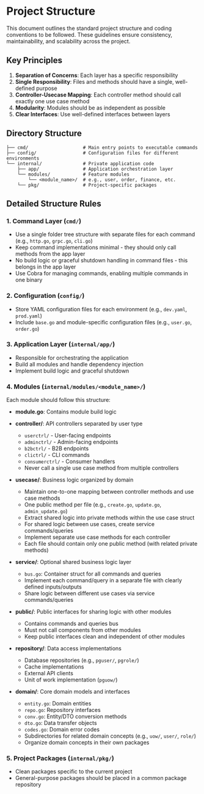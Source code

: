 # Project Structure

This document outlines the standard project structure and coding conventions to be followed. These guidelines ensure consistency, maintainability, and scalability across the project.

## Key Principles

1. **Separation of Concerns**: Each layer has a specific responsibility
2. **Single Responsibility**: Files and methods should have a single, well-defined purpose
3. **Controller-Usecase Mapping**: Each controller method should call exactly one use case method
4. **Modularity**: Modules should be as independent as possible
5. **Clear Interfaces**: Use well-defined interfaces between layers

## Directory Structure

```
├── cmd/                    # Main entry points to executable commands
├── config/                 # Configuration files for different environments
└── internal/               # Private application code
    ├── app/                # Application orchestration layer
    └── modules/            # Feature modules
        └── <module_name>/  # e.g., user, order, finance, etc.
    └── pkg/                # Project-specific packages
```

## Detailed Structure Rules

### 1. Command Layer (`cmd/`)

- Use a single folder tree structure with separate files for each command (e.g., `http.go`, `grpc.go`, `cli.go`)
- Keep command implementations minimal - they should only call methods from the app layer
- No build logic or graceful shutdown handling in command files - this belongs in the app layer
- Use Cobra for managing commands, enabling multiple commands in one binary

### 2. Configuration (`config/`)

- Store YAML configuration files for each environment (e.g., `dev.yaml`, `prod.yaml`)
- Include `base.go` and module-specific configuration files (e.g., `user.go`, `order.go`)

### 3. Application Layer (`internal/app/`)

- Responsible for orchestrating the application
- Build all modules and handle dependency injection
- Implement build logic and graceful shutdown

### 4. Modules (`internal/modules/<module_name>/`)

Each module should follow this structure:

- **module.go**: Contains module build logic

- **controller/**: API controllers separated by user type

  - `userctrl/` - User-facing endpoints
  - `adminctrl/` - Admin-facing endpoints
  - `b2bctrl/` - B2B endpoints
  - `clictrl/` - CLI commands
  - `consumerctrl/` - Consumer handlers
  - Never call a single use case method from multiple controllers

- **usecase/**: Business logic organized by domain

  - Maintain one-to-one mapping between controller methods and use case methods
  - One public method per file (e.g., `create.go`, `update.go`, `admin_update.go`)
  - Extract shared logic into private methods within the use case struct
  - For shared logic between use cases, create service commands/queries
  - Implement separate use case methods for each controller
  - Each file should contain only one public method (with related private methods)

- **service/**: Optional shared business logic layer

  - `bus.go`: Container struct for all commands and queries
  - Implement each command/query in a separate file with clearly defined inputs/outputs
  - Share logic between different use cases via service commands/queries

- **public/**: Public interfaces for sharing logic with other modules

  - Contains commands and queries bus
  - Must not call components from other modules
  - Keep public interfaces clean and independent of other modules

- **repository/**: Data access implementations

  - Database repositories (e.g., `pguser/`, `pgrole/`)
  - Cache implementations
  - External API clients
  - Unit of work implementation (`pguow/`)

- **domain/**: Core domain models and interfaces
  - `entity.go`: Domain entities
  - `repo.go`: Repository interfaces
  - `conv.go`: Entity/DTO conversion methods
  - `dto.go`: Data transfer objects
  - `codes.go`: Domain error codes
  - Subdirectories for related domain concepts (e.g., `uow/`, `user/`, `role/`)
  - Organize domain concepts in their own packages

### 5. Project Packages (`internal/pkg/`)

- Clean packages specific to the current project
- General-purpose packages should be placed in a common package repository
